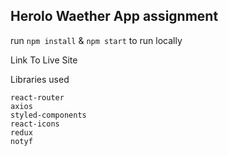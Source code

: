 ## Herolo Waether App assignment

run `npm install` & `npm start` to run locally

<a herf="https://globali-weather.web.app">Link To Live Site</a>

Libraries used 

```
react-router
axios
styled-components
react-icons
redux
notyf 
```
